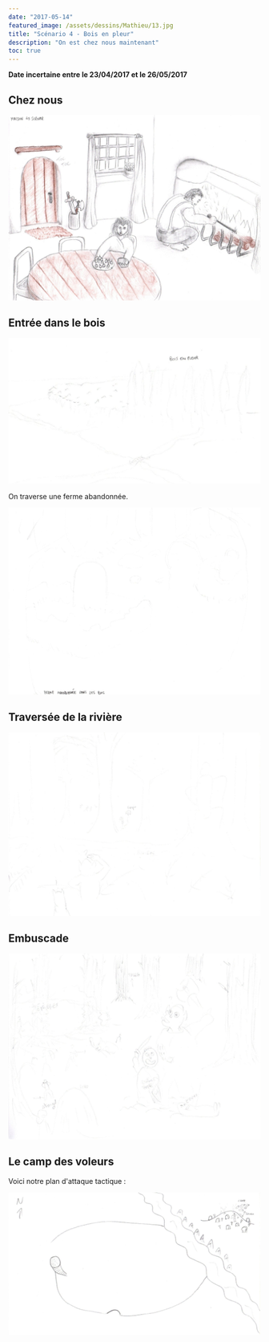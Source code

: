 ```yaml
---
date: "2017-05-14"
featured_image: /assets/dessins/Mathieu/13.jpg
title: "Scénario 4 - Bois en pleur"
description: "On est chez nous maintenant"
toc: true
---
```


**Date incertaine entre le 23/04/2017 et le 26/05/2017**

## Chez nous

![Dessin manquant](../../assets/dessins/Mathieu/13.jpg)

## Entrée dans le bois

![Dessin manquant](../../assets/dessins/Mathieu/14.jpg)

On traverse une ferme abandonnée.

![Dessin manquant](../../assets/dessins/Mathieu/15.jpg)

## Traversée de la rivière

![Dessin manquant](../../assets/dessins/Mathieu/16.jpg)

## Embuscade

![Dessin manquant](../../assets/dessins/Mathieu/17.jpg)

## Le camp des voleurs

Voici notre plan d'attaque tactique :

![Dessin manquant](../../assets/dessins/Mathieu/18.jpg)
